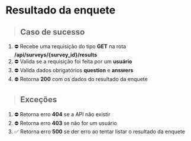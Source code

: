 # Resultado da enquete

> ## Caso de sucesso

1. :no_entry: Recebe uma requisição do tipo **GET** na rota **/api/surveys/{survey_id}/results**
2. :no_entry: Valida se a requisição foi feita por um **usuário**
3. :no_entry: Valida dados obrigatórios **question** e **answers**
5. :no_entry: Retorna **200** com os dados do resultado da enquete

> ## Exceções

1. :no_entry: Retorna erro **404** se a API não existir
2. :no_entry: Retorna erro **403** se não for um usuário
3. :white_check_mark: Retorna erro **500** se der erro ao tentar listar o resultado da enquete